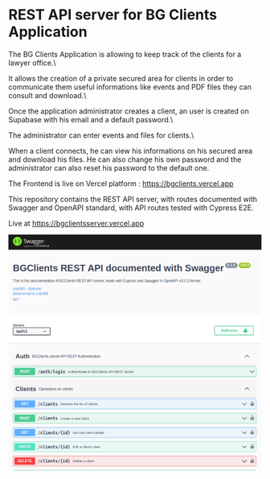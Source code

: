 # REST API server for BG Clients Application

The BG Clients Application is allowing to keep track of the clients for a lawyer office.\

It allows the creation of a private secured area for clients in order to communicate them useful informations like events and PDF files they can consult and download.\

Once the application administrator creates a client, an user is created on Supabase with his email and a default password.\

The administrator can enter events and files for clients.\

When a client connects, he can view his informations on his secured area and download his files. He can also change his own password and the administrator can also reset his password to the default one.

The Frontend is live on Vercel platform : https://bgclients.vercel.app

This repository contains the REST API server, with routes documented with Swagger and OpenAPI standard, with API routes tested with Cypress E2E.

Live at https://bgclientsserver.vercel.app

![Query](./Screenshot.png)
